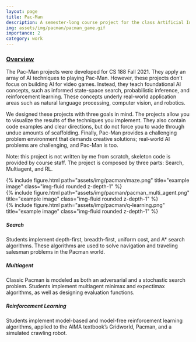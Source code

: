 ```yaml
---
layout: page
title: Pac-Man
description: A semester-long course project for the class Artificial Intelligence @ UC Berkeley (COMPSCI 188)
img: assets/img/pacman/pacman_game.gif
importance: 2
category: work
---
```


### [Overview](https://inst.eecs.berkeley.edu/~cs188/fa21/projects/) 

The Pac-Man projects were developed for CS 188 Fall 2021. They apply an array of AI techniques to playing Pac-Man. However, these projects don’t focus on building AI for video games. Instead, they teach foundational AI concepts, such as informed state-space search, probabilistic inference, and reinforcement learning. These concepts underly real-world application areas such as natural language processing, computer vision, and robotics.

We designed these projects with three goals in mind. The projects allow you to visualize the results of the techniques you implement. They also contain code examples and clear directions, but do not force you to wade through undue amounts of scaffolding. Finally, Pac-Man provides a challenging problem environment that demands creative solutions; real-world AI problems are challenging, and Pac-Man is too.

Note: this project is not written by me from scratch, skeleton code is provided by course staff. The project is composed by three parts: Search, Multiagent, and RL. 

<div class="row">
    <div class="col-sm mt-3 mt-md-0">
        {% include figure.html path="assets/img/pacman/maze.png" title="example image" class="img-fluid rounded z-depth-1" %}
    </div>
    <div class="col-sm mt-3 mt-md-0">
        {% include figure.html path="assets/img/pacman/pacman_multi_agent.png" title="example image" class="img-fluid rounded z-depth-1" %}
    </div>
    <div class="col-sm mt-3 mt-md-0">
        {% include figure.html path="assets/img/pacman/q-learning.png" title="example image" class="img-fluid rounded z-depth-1" %}
    </div>
</div>


##### **Search**

Students implement depth-first, breadth-first, uniform cost, and A* search algorithms. These algorithms are used to solve navigation and traveling salesman problems in the Pacman world.

##### **Multiagent**

Classic Pacman is modeled as both an adversarial and a stochastic search problem. Students implement multiagent minimax and expectimax algorithms, as well as designing evaluation functions.

##### **Reinforcement Learning**

Students implement model-based and model-free reinforcement learning algorithms, applied to the AIMA textbook’s Gridworld, Pacman, and a simulated crawling robot.
